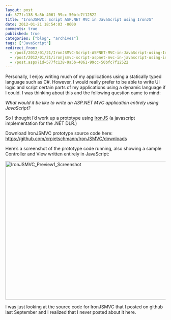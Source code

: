 ```yaml
---
layout: post
id: 577fc138-9a5b-4061-99cc-50bfc7f12522
title: "IronJSMVC: Script ASP.NET MVC in JavaScript using IronJS"
date: 2012-01-21 18:54:03 -0600
comments: true
published: true
categories: ["blog", "archives"]
tags: ["JavaScript"]
redirect_from: 
  - /post/2012/01/21/IronJSMVC-Script-ASPNET-MVC-in-JavaScript-using-IronJS
  - /post/2012/01/21/ironjsmvc-script-aspnet-mvc-in-javascript-using-ironjs
  - /post.aspx?id=577fc138-9a5b-4061-99cc-50bfc7f12522
---
```

<!-- more -->
<p>Personally, I enjoy writing much of my applications using a statically typed language such as C#. However, I would really prefer to be able to write UI logic and script certain parts of my applications using a dynamic language if I could. I was thinking about this and the following question came to mind:</p>  <p><em>What would it be like to write an ASP.NET MVC application entirely using JavaScript?</em></p>  <p>So I thought I’d work up a prototype using <a href="https://github.com/fholm/IronJS/">IronJS</a> (a javascript implementation for the .NET DLR.)</p>  <p>Download IronJSMVC prototype source code here:    <br /><a title="https://github.com/crpietschmann/IronJSMVC/downloads" href="https://github.com/crpietschmann/IronJSMVC/downloads">https://github.com/crpietschmann/IronJSMVC/downloads</a></p>  <p>Here’s a screenshot of the prototype code running, also showing a sample Controller and View written entirely in JavaScript:</p>  <p><a href="/images/postsIronJSMVC_Preview1_Screenshot.jpg"><img style="background-image: none; border-right-width: 0px; padding-left: 0px; padding-right: 0px; display: inline; border-top-width: 0px; border-bottom-width: 0px; border-left-width: 0px; padding-top: 0px" title="IronJSMVC_Preview1_Screenshot" border="0" alt="IronJSMVC_Preview1_Screenshot" src="/images/postsIronJSMVC_Preview1_Screenshot_thumb.jpg" width="644" height="435" /></a></p>  <p>I was just looking at the source code for IronJSMVC that I posted on github last September and I realized that I never posted about it here.</p>
